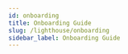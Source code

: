 ```yaml
---
id: onboarding
title: Onboarding Guide
slug: /lighthouse/onboarding
sidebar_label: Onboarding Guide
---
```

